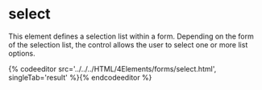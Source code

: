 # select

This element defines a selection list within a form. Depending on the form of the selection list, the control allows the user to select one or more list options.

{% codeeditor src='../../../HTML/4Elements/forms/select.html', singleTab='result' %}{% endcodeeditor %}

